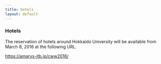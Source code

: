 ```yaml
---
title: hotels
layout: default
---
```

<!-- MAIN CONTENT -->
<div id="main_content_wrap" class="outer">
  <section id="main_content" class="inner">
    <h3 id="location">Hotels</h3>
    <!--<hr>-->
   <p>The reservation of hotels around Hokkaido University  will be available from March 8, 2016 at the following URL.</p>
  <p><a href="https://amarys-jtb.jp/cww2016/" target="_blank">https://amarys-jtb.jp/cww2016/</a></p>
  </section>
</div>
